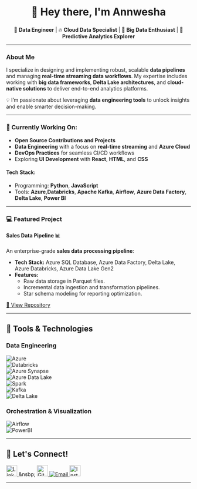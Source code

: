 
<h1 align="center">👋 Hey there, I'm Annwesha</h1>

###

<p align="center">
🌟 <b>Data Engineer</b> | 🔥 <b>Cloud Data Specialist</b> | 🚢 <b>Big Data Enthusiast</b> | 🧠 <b>Predictive Analytics Explorer</b>
</p>

---

### About Me  
I specialize in designing and implementing robust, scalable **data pipelines** and managing **real-time streaming data workflows**. My expertise includes working with **big data frameworks**, **Delta Lake architectures**, and **cloud-native solutions** to deliver end-to-end analytics platforms.  

💡 I’m passionate about leveraging **data engineering tools** to unlock insights and enable smarter decision-making.  

---

### 🔨 Currently Working On:
- **Open Source Contributions and Projects**  
- **Data Engineering** with a focus on **real-time streaming** and **Azure Cloud**  
- **DevOps Practices** for seamless CI/CD workflows  
- Exploring **UI Development** with **React**, **HTML**, and **CSS**  

#### **Tech Stack:**  
- Programming: **Python**, **JavaScript**  
- Tools: **Azure**,**Databricks**, **Apache Kafka**, **Airflow**, **Azure Data Factory**, **Delta Lake**, **Power BI**

---

### 💻 Featured Project  

#### **Sales Data Pipeline** 📊  
An enterprise-grade **sales data processing pipeline**:  
- **Tech Stack:** Azure SQL Database, Azure Data Factory, Delta Lake, Azure Databricks, Azure Data Lake Gen2  
- **Features:**  
  - Raw data storage in Parquet files.  
  - Incremental data ingestion and transformation pipelines.  
  - Star schema modeling for reporting optimization.  

[🔗 View Repository](https://github.com/Annwesha24/Car-Sales-Analysis-DE-Project)

---
 
## 🔧 Tools & Technologies  
### Data Engineering  
![Azure](https://img.shields.io/badge/Azure-0078D4?style=for-the-badge&logo=microsoftazure&logoColor=white)  
![Databricks](https://img.shields.io/badge/Databricks-FF3621?style=for-the-badge&logo=databricks&logoColor=white)  
![Azure Synapse](https://img.shields.io/badge/Azure%20Synapse-0078D4?style=for-the-badge&logo=microsoftazure&logoColor=white)  
![Azure Data Lake](https://img.shields.io/badge/Azure%20Data%20Lake-0078D4?style=for-the-badge&logo=microsoftazure&logoColor=white)  
![Spark](https://img.shields.io/badge/Apache%20Spark-E25A1C?style=for-the-badge&logo=apachespark&logoColor=white)  
![Kafka](https://img.shields.io/badge/Apache%20Kafka-231F20?style=for-the-badge&logo=apachekafka&logoColor=white)  
![Delta Lake](https://img.shields.io/badge/Delta%20Lake-0A83D7?style=for-the-badge&logo=databricks&logoColor=white)

### Orchestration & Visualization  
![Airflow](https://img.shields.io/badge/Apache%20Airflow-017CEE?style=for-the-badge&logo=apacheairflow&logoColor=white)  
![PowerBI](https://img.shields.io/badge/Power%20BI-F2C811?style=for-the-badge&logo=powerbi&logoColor=black)  

---

## 🔗 Let's Connect!  

<p>
  <a href="https://www.linkedin.com/in/annwesha-mondal/" target="_blank">
    <img src="https://raw.githubusercontent.com/rahuldkjain/github-profile-readme-generator/master/src/images/icons/Social/linked-in-alt.svg" alt="LinkedIn" width="30" />
  </a>&nsbp;
  <a href="https://github.com/Annwesha24" target="_blank">
    <img src="https://github.com/rahuldkjain/github-profile-readme-generator/blob/master/src/images/icons/Social/github.svg" alt="GitHub" width='30'>
  </a>
  <a href="annwesha.mondal99@gmail.com" target="_blank">
    <img src="https://img.shields.io/badge/Email-D14836?style=for-the-badge&logo=gmail&logoColor=white" alt="Email">
  </a>
  <a href="https://www.instagram.com/_a.n.n.w.e.s.h.a_/" target="_blank">
    <img src="https://raw.githubusercontent.com/rahuldkjain/github-profile-readme-generator/master/src/images/icons/Social/instagram.svg" alt="Instagram" width="30">
  </a>
</p>

---
